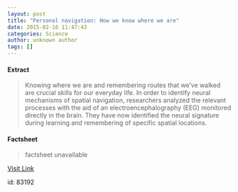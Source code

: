 ```yaml
---
layout: post
title: "Personal navigation: How we know where we are"
date: 2015-02-16 11:47:43
categories: Science
author: unknown author
tags: []
---
```



#### Extract
>Knowing where we are and remembering routes that we’ve walked are crucial skills for our everyday life. In order to identify neural mechanisms of spatial navigation, researchers analyzed the relevant processes with the aid of an electroencephalography (EEG) monitored directly in the brain. They have now identified the neural signature during learning and remembering of specific spatial locations.

#### Factsheet
>factsheet unavailable

[Visit Link](http://feeds.sciencedaily.com/~r/sciencedaily/~3/OV280FowIZg/150216064743.htm)

id:   83192
